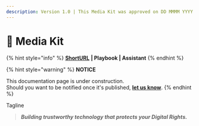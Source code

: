 ```yaml
---
description: Version 1.0 | This Media Kit was approved on DD MMMM YYYY.
---
```


# 🎨 Media Kit

{% hint style="info" %}
[**ShortURL**](https://tiof.click/UDDRMediaKit) **| Playbook | Assistant**
{% endhint %}

{% hint style="warning" %}
**NOTICE**

This documentation page is under construction.\
Should you want to be notified once it's published, [**let us know**](https://tiof.click/TIOFTarianUpdatesService).
{% endhint %}





Tagline

> _**Building trustworthy technology that protects your Digital Rights.**_





